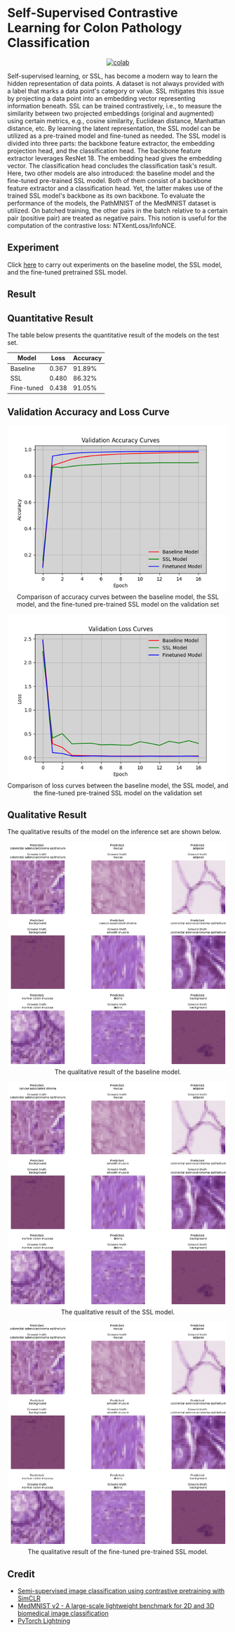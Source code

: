 # Self-Supervised Contrastive Learning for Colon Pathology Classification


 <div align="center">
    <a href="https://colab.research.google.com/github/reshalfahsi/contrastive-ssl-pathology/blob/master/Self_Supervised_Contrastive_Learning_for_Colon_Pathology_Classification.ipynb"><img src="https://colab.research.google.com/assets/colab-badge.svg" alt="colab"></a>
    <br />
 </div>


Self-supervised learning, or SSL, has become a modern way to learn the hidden representation of data points. A dataset is not always provided with a label that marks a data point's category or value. SSL mitigates this issue by projecting a data point into an embedding vector representing information beneath. SSL can be trained contrastively, i.e., to measure the similarity between two projected embeddings (original and augmented) using certain metrics, e.g., cosine similarity, Euclidean distance, Manhattan distance, etc. By learning the latent representation, the SSL model can be utilized as a pre-trained model and fine-tuned as needed. The SSL model is divided into three parts: the backbone feature extractor, the embedding projection head, and the classification head. The backbone feature extractor leverages ResNet 18. The embedding head gives the embedding vector. The classification head concludes the classification task's result. Here, two other models are also introduced: the baseline model and the fine-tuned pre-trained SSL model. Both of them consist of a backbone feature extractor and a classification head. Yet, the latter makes use of the trained SSL model's backbone as its own backbone. To evaluate the performance of the models, the PathMNIST of the MedMNIST dataset is utilized. On batched training, the other pairs in the batch relative to a certain pair (positive pair) are treated as negative pairs. This notion is useful for the computation of the contrastive loss: NTXentLoss/InfoNCE.


## Experiment


Click [here](https://github.com/reshalfahsi/contrastive-ssl-pathology/blob/master/Self_Supervised_Contrastive_Learning_for_Colon_Pathology_Classification.ipynb) to carry out experiments on the baseline model, the SSL model, and the fine-tuned pretrained SSL model.


## Result

## Quantitative Result

The table below presents the quantitative result of the models on the test set.

Model | Loss | Accuracy |
------------ | ------------- | ------------- |
Baseline |  0.367 | 91.89% |
SSL | 0.480 | 86.32% |
Fine-tuned | 0.438 | 91.05% |


## Validation Accuracy and Loss Curve

<p align="center"> <img src="https://github.com/reshalfahsi/contrastive-ssl-pathology/blob/master/assets/val_acc_curve.png" alt="loss_curve" > <br /> Comparison of accuracy curves between the baseline model, the SSL model, and the fine-tuned pre-trained SSL model on the validation set </p>

<p align="center"> <img src="https://github.com/reshalfahsi/contrastive-ssl-pathology/blob/master/assets/val_loss_curve.png" alt="loss_curve" > <br /> Comparison of loss curves between the baseline model, the SSL model, and the fine-tuned pre-trained SSL model on the validation set </p>


## Qualitative Result

The qualitative results of the model on the inference set are shown below.

<p align="center"> <img src="https://github.com/reshalfahsi/contrastive-ssl-pathology/blob/master/assets/baseline_qualitative.png" alt="baseline_qualitative" > <br /> The qualitative result of the baseline model. </p>

<p align="center"> <img src="https://github.com/reshalfahsi/contrastive-ssl-pathology/blob/master/assets/ssl_qualitative.png" alt="ssl_qualitative" > <br /> The qualitative result of the SSL model. </p>

<p align="center"> <img src="https://github.com/reshalfahsi/contrastive-ssl-pathology/blob/master/assets/fine-tuned_qualitative.png" alt="fine-tuned_qualitative" > <br /> The qualitative result of the fine-tuned pre-trained SSL model. </p>


## Credit

- [Semi-supervised image classification using contrastive pretraining with SimCLR](https://keras.io/examples/vision/semisupervised_simclr/)
- [MedMNIST v2 - A large-scale lightweight benchmark for 2D and 3D biomedical image classification](https://medmnist.com/)
- [PyTorch Lightning](https://lightning.ai/docs/pytorch/latest/)
